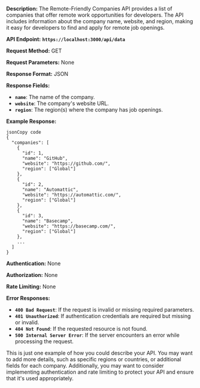 **Description:** The Remote-Friendly Companies API provides a list of companies that offer remote work opportunities for developers. The API includes information about the company name, website, and region, making it easy for developers to find and apply for remote job openings.

**API Endpoint:** **`https://localhost:3000/api/data`**

**Request Method:** GET

**Request Parameters:** None

**Response Format:** JSON

**Response Fields:**

<!-- - **`id`**: The unique identifier for the company.  -->
- **`name`**: The name of the company.
- **`website`**: The company's website URL.
- **`region`**: The region(s) where the company has job openings.

**Example Response:**

```
jsonCopy code
{
  "companies": [
    {
      "id": 1,
      "name": "GitHub",
      "website": "https://github.com/",
      "region": ["Global"]
    },
    {
      "id": 2,
      "name": "Automattic",
      "website": "https://automattic.com/",
      "region": ["Global"]
    },
    {
      "id": 3,
      "name": "Basecamp",
      "website": "https://basecamp.com/",
      "region": ["Global"]
    },
    ...
  ]
}

```

**Authentication:** None

**Authorization:** None

**Rate Limiting:** None

**Error Responses:**

- **`400 Bad Request`**: If the request is invalid or missing required parameters.
- **`401 Unauthorized`**: If authentication credentials are required but missing or invalid.
- **`404 Not Found`**: If the requested resource is not found.
- **`500 Internal Server Error`**: If the server encounters an error while processing the request.

This is just one example of how you could describe your API. You may want to add more details, such as specific regions or countries, or additional fields for each company. Additionally, you may want to consider implementing authentication and rate limiting to protect your API and ensure that it's used appropriately.